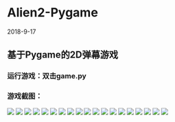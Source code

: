 # Alien2-Pygame
2018-9-17
## 基于Pygame的2D弹幕游戏
### 运行游戏：双击game.py
### 游戏截图：
![](screenshots/1.png)
![](screenshots/2.png)
![](screenshots/3.png)
![](screenshots/4.png)
![](screenshots/5.png)
![](screenshots/6.png)
![](screenshots/7.png)
![](screenshots/8.png)
![](screenshots/9.png)
![](screenshots/10.png)
![](screenshots/11.png)
![](screenshots/12.png)
![](screenshots/13.png)
![](screenshots/14.png)
![](screenshots/15.png)
![](screenshots/16.png)
![](screenshots/17.png)
![](screenshots/18.png)
![](screenshots/19.png)

